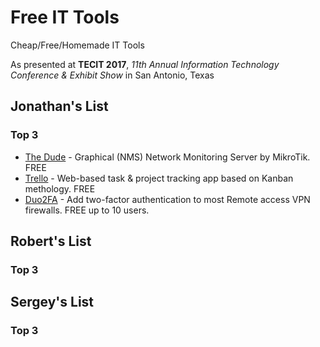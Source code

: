 # Free IT Tools
Cheap/Free/Homemade IT Tools 

As presented at **TECIT 2017**, *11th Annual Information Technology Conference & Exhibit Show* in San Antonio, Texas

## Jonathan's List
### Top 3
* [The Dude](https://mikrotik.com/thedude) - Graphical (NMS) Network Monitoring Server by MikroTik. FREE
* [Trello](https://trello.com/jcutrer/recommend) - Web-based task & project tracking app based on Kanban methology. FREE
* [Duo2FA](https://duo.com/) - Add two-factor authentication to most Remote access VPN firewalls.  FREE up to 10 users.


## Robert's List
### Top 3


## Sergey's List
### Top 3

